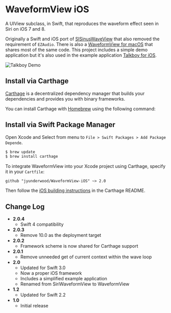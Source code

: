 # WaveformView iOS

A UIView subclass, in Swift, that reproduces the waveform effect seen in Siri on iOS 7 and 8.

Originally a Swift and iOS port of [SISinusWaveView](https://github.com/raffael/SISinusWaveView) that also removed the requirement of `EZAudio`. There is also a [WaveformView for macOS](https://github.com/jyunderwood/WaveformView-macOS) that shares most of the same code. This project includes a simple demo application but it's also used in the example application [Talkboy for iOS](https://github.com/jyunderwood/Talkboy-iOS).

![Talkboy Demo](https://raw.githubusercontent.com/jyunderwood/Talkboy-iOS/master/talkboy-demo.gif)

## Install via Carthage

[Carthage](https://github.com/Carthage/Carthage) is a decentralized dependency manager that builds your dependencies and provides you with binary frameworks.

You can install Carthage with [Homebrew](http://brew.sh/) using the following command:

## Install via Swift Package Manager

Open Xcode and Select from menu to `File > Swift Packages > Add Package Depende`.

```bash
$ brew update
$ brew install carthage
```

To integrate WaveformView into your Xcode project using Carthage, specify it in your `Cartfile`:

```ogdl
github "jyunderwood/WaveformView-iOS" ~> 2.0
```

Then follow the [iOS building instructions](https://github.com/Carthage/Carthage#if-youre-building-for-ios-tvos-or-watchos) in the Carthage README.

## Change Log

- __2.0.4__
  - Swift 4 compatibility
- __2.0.3__
  - Remove 10.0 as the deployment target
- __2.0.2__
  - Framework scheme is now shared for Carthage support
- __2.0.1__
  - Remove unneeded get of current context within the wave loop
- __2.0__
  - Updated for Swift 3.0
  - Now a proper iOS framework
  - Includes a simplified example application
  - Renamed from SiriWaveformView to WaveformView
- __1.2__
  - Updated for Swift 2.2
- __1.0__
  - Initial release
